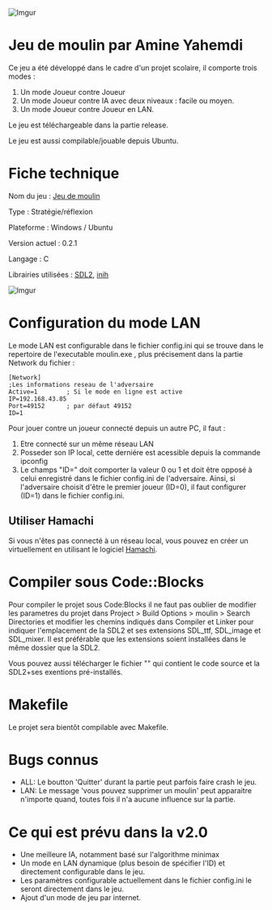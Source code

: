 ![Imgur](https://i.imgur.com/XHw8dh5.png)

# Jeu de moulin par Amine Yahemdi

Ce jeu a été développé dans le cadre d'un projet scolaire, il comporte trois modes :
1. Un mode Joueur contre Joueur
2. Un mode Joueur contre IA avec deux niveaux : facile ou moyen.
3. Un mode Joueur contre Joueur en LAN.

Le jeu est téléchargeable dans la partie release.

Le jeu est aussi compilable/jouable depuis Ubuntu.

# Fiche technique 

Nom du jeu : [Jeu de moulin](https://fr.wikipedia.org/wiki/Jeu_du_moulin)

Type : Stratégie/réflexion

Plateforme : Windows / Ubuntu

Version actuel : 0.2.1

Langage : C

Librairies utilisées : [SDL2](https://www.libsdl.org/download-2.0.php), [inih](https://github.com/benhoyt/inih)

![Imgur](https://i.imgur.com/od07WWi.png)

# Configuration du mode LAN

Le mode LAN est configurable dans le fichier config.ini qui se trouve dans le repertoire de l'executable moulin.exe , plus précisement dans la partie Network du fichier :

    [Network]
    ;Les informations reseau de l'adversaire
    Active=1 		; Si le mode en ligne est active
    IP=192.168.43.85
    Port=49152		; par défaut 49152
    ID=1

Pour jouer contre un joueur connecté depuis un autre PC, il faut :

1. Etre connecté sur un même réseau LAN
2. Posseder son IP local, cette derniére est acessible depuis la commande ipconfig
3. Le champs "ID=" doit comporter la valeur 0 ou 1 et doit être opposé à celui enregistré dans le fichier config.ini de l'adversaire. Ainsi, si l'adversaire choisit d'être le premier joueur (ID=0), il faut configurer (ID=1) dans le fichier config.ini.
## Utiliser Hamachi
Si vous n'êtes pas connecté à un réseau local, vous pouvez en créer un virtuellement en utilisant le logiciel [Hamachi](https://www.logmein.com/).

# Compiler sous Code::Blocks

Pour compiler le projet sous Code:Blocks il ne faut pas oublier de modifier les parametres du projet dans Project > Build Options > moulin > Search Directories et modifier les chemins indiqués dans Compiler et Linker pour indiquer l'emplacement de la SDL2 et ses extensions SDL_ttf, SDL_image et SDL_mixer. Il est préférable que les extensions soient installées dans le même dossier que la SDL2.

Vous pouvez aussi télécharger le fichier "" qui contient le code source et la SDL2+ses exentions pré-installés.

# Makefile

Le projet sera bientôt compilable avec Makefile.

# Bugs connus 

* ALL: Le boutton 'Quitter' durant la partie peut parfois faire crash le jeu.
* LAN: Le message 'vous pouvez supprimer un moulin' peut apparaitre n'importe quand, toutes fois il n'a aucune influence sur la partie.

# Ce qui est prévu dans la v2.0
- Une meilleure IA, notamment basé sur l'algorithme minimax
- Un mode en LAN dynamique (plus besoin de spécifier l'ID) et directement configurable dans le jeu.
- Les paramètres configurable actuellement dans le fichier config.ini le seront directement dans le jeu.
- Ajout d'un mode de jeu par internet. 
